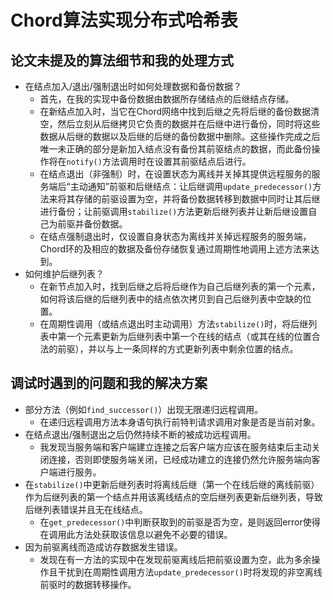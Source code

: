 # Chord算法实现分布式哈希表

## 论文未提及的算法细节和我的处理方式

- 在结点加入/退出/强制退出时如何处理数据和备份数据？
    - 首先，在我的实现中备份数据由数据所存储结点的后继结点存储。
    - 在新结点加入时，当它在Chord网络中找到后继之先将后继的备份数据清空，然后立刻从后继拷贝它负责的数据并在后继中进行备份，同时将这些数据从后继的数据以及后继的后继的备份数据中删除。这些操作完成之后唯一未正确的部分是新加入结点没有备份其前驱结点的数据，而此备份操作将在`notify()`方法调用时在设置其前驱结点后进行。
    - 在结点退出（非强制）时，在设置状态为离线并关掉其提供远程服务的服务端后“主动通知”前驱和后继结点：让后继调用`update_predecessor()`方法来将其存储的前驱设置为空，并将备份数据转移到数据中同时让其后继进行备份；让前驱调用`stabilize()`方法更新后继列表并让新后继设置自己为前驱并备份数据。
    - 在结点强制退出时，仅设置自身状态为离线并关掉远程服务的服务端，Chord环的及相应的数据及备份存储恢复通过周期性地调用上述方法来达到。
- 如何维护后继列表？
    - 在新节点加入时，找到后继之后将后继作为自己后继列表的第一个元素，如何将该后继的后继列表中的结点依次拷贝到自己后继列表中空缺的位置。
    - 在周期性调用（或结点退出时主动调用）方法`stabilize()`时，将后继列表中第一个元素更新为后继列表中第一个在线的结点（或其在线的位置合法的前驱），并以与上一条同样的方式更新列表中剩余位置的结点。

## 调试时遇到的问题和我的解决方案

- 部分方法（例如`find_successor()`）出现无限递归远程调用。
    - 在递归远程调用方法本身语句执行前特判请求调用对象是否是当前对象。
- 在结点退出/强制退出之后仍然持续不断的被成功远程调用。
    - 我发现当服务端和客户端建立连接之后客户端方应该在服务结束后主动关闭连接，否则即使服务端关闭，已经成功建立的连接仍然允许服务端向客户端进行服务。
- 在`stabilize()`中更新后继列表时将离线后继（第一个在线后继的离线前驱）作为后继列表的第一个结点并用该离线结点的空后继列表更新后继列表，导致后继列表错误并且无在线结点。
    - 在`get_predecessor()`中判断获取到的前驱是否为空，是则返回error使得在调用此方法处获取该信息以避免不必要的错误。
- 因为前驱离线而造成访存数据发生错误。
    - 发现在有一方法的实现中在发现前驱离线后把前驱设置为空，此为多余操作且干扰到在周期性调用方法`update_predecessor()`时将发现的非空离线前驱时的数据转移操作。
